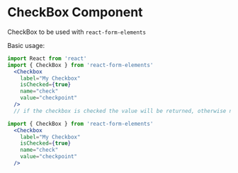 # CheckBox Component

CheckBox to be used with `react-form-elements`

Basic usage:

```jsx static
import React from 'react'
import { CheckBox } from 'react-form-elements'
  <Checkbox
    label="My Checkbox"
    isChecked={true}
    name="check"
    value="checkpoint"
  />
  // if the checkbox is checked the value will be returned, otherwise null
```

```jsx
import { CheckBox } from 'react-form-elements'
  <Checkbox
    label="My Checkbox"
    isChecked={true}
    name="check"
    value="checkpoint"
  />
```